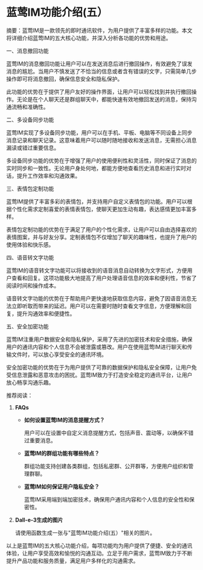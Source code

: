 # 蓝莺IM功能介绍(五）

摘要：蓝莺IM是一款领先的即时通讯软件，为用户提供了丰富多样的功能。本文将详细介绍蓝莺IM的五大核心功能，并深入分析各功能的优势和用途。

一、消息撤回功能

蓝莺IM的消息撤回功能让用户可以在发送消息后进行撤回操作，有效避免了误发消息的尴尬。当用户不慎发送了不恰当的信息或者含有错误的文字，只需简单几步操作即可将消息撤回，确保信息安全和隐私保护。

此功能的优势在于提供了用户友好的操作界面，让用户可以轻松找到并执行撤回操作。无论是在个人聊天还是群组聊天中，都能快速有效地撤回发送的消息，保持沟通流畅和准确性。

二、多设备同步功能

蓝莺IM实现了多设备同步功能，用户可以在手机、平板、电脑等不同设备上同步消息记录和聊天记录。这意味着用户可以随时随地接收和发送消息，无需担心消息漏读或错过重要信息。

多设备同步功能的优势在于增强了用户的使用便利性和灵活性，同时保证了消息的实时同步和一致性。无论用户身处何地，都能方便地查看历史消息和进行实时对话，提升工作效率和沟通效果。

三、表情包定制功能

蓝莺IM提供了丰富多彩的表情包，并支持用户自定义表情包的功能。用户可以根据个性化需求定制喜爱的表情表情包，使聊天更加生动有趣，表达感情更加丰富多样。

表情包定制功能的优势在于满足了用户的个性化需求，让用户可以自由选择喜欢的表情图案，并与好友分享。定制表情包不仅增加了聊天的趣味性，也提升了用户的使用体验和快乐感。

四、语音转文字功能

蓝莺IM的语音转文字功能可以将接收到的语音消息自动转换为文字形式，方便用户查看和回复。这项功能极大地提高了用户处理语音信息的效率和便利性，节省了阅读时间和操作成本。

语音转文字功能的优势在于帮助用户更快速地获取信息内容，避免了因语音消息无法立即听取而带来的延迟。用户可以在需要时随时查看文字信息，方便理解和回复，提升沟通效率和便捷性。

五、安全加密功能

蓝莺IM注重用户数据安全和隐私保护，采用了先进的加密技术和安全措施，确保用户的通讯内容和个人信息不会被泄露或篡改。用户在使用蓝莺IM进行聊天和传输文件时，可以放心享受安全的通讯环境。

安全加密功能的优势在于为用户提供了可靠的数据保护和隐私安全保障，让用户免受信息泄露和恶意攻击的困扰。蓝莺IM致力于打造安全稳定的通讯平台，让用户放心畅享沟通乐趣。

推荐阅读：

1. **FAQs**
   
    - **如何设置蓝莺IM的消息提醒方式？**
    
      用户可以在设置中自定义消息提醒方式，包括声音、震动等，以确保不错过重要消息。
      
    - **蓝莺IM的群组功能有哪些特点？**
    
      群组功能支持创建各类群组，包括私密群、公开群等，方便用户组织和管理群聊。

    - **蓝莺IM如何保证用户隐私安全？**
    
      蓝莺IM采用端到端加密技术，确保用户通讯内容和个人信息的安全性和保密性。

2. **Dall-e-3生成的图片**
   
    请使用函数生成一张与"蓝莺IM功能介绍(五）"相关的图片。

以上是蓝莺IM的五大核心功能介绍，每项功能均为用户提供了便捷、安全的通讯体验，让用户享受高效和愉悦的沟通互动。立足于用户需求，蓝莺IM致力于不断提升产品功能和服务质量，满足用户多样化的沟通需求。